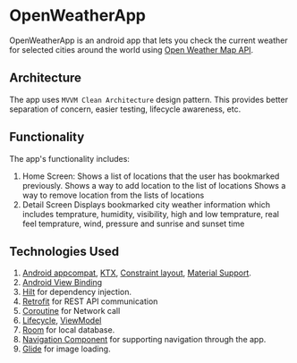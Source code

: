 # OpenWeatherApp
OpenWeatherApp is an android app that lets you check the current weather for selected cities around the world using [Open Weather Map API](http://openweathermap.org/api).

## Architecture
The app uses `MVVM Clean Architecture` design pattern. 
This provides better separation of concern, easier testing, lifecycle awareness, etc.

## Functionality
The app's functionality includes:
1. Home Screen: 
   Shows a list of locations that the user has bookmarked previously.
   Shows a way to add location to the list of locations
   Shows a way to remove location from the lists of locations
2. Detail Screen
   Displays bookmarked city weather information which includes temprature, humidity, visibility, high and low temprature, real feel temprature, wind, pressure and sunrise and sunset time

## Technologies Used
1.  [Android appcompat](https://developer.android.com/jetpack/androidx/releases/appcompat), [KTX](https://developer.android.com/kotlin/ktx), [Constraint layout](https://developer.android.com/reference/androidx/constraintlayout/widget/ConstraintLayout), [Material Support](https://material.io/develop/android/docs/getting-started).
2.  [Android View Binding](https://developer.android.com/topic/libraries/view-binding)
3. [Hilt](https://developer.android.com/training/dependency-injection/hilt-android) for dependency injection.
4. [Retrofit](https://square.github.io/retrofit/) for REST API communication
5. [Coroutine](https://developer.android.com/kotlin/coroutines) for Network call
6. [Lifecycle](https://developer.android.com/jetpack/androidx/releases/lifecycle), [ViewModel](https://developer.android.com/topic/libraries/architecture/viewmodel)
7. [Room](https://developer.android.com/jetpack/androidx/releases/room) for local database.
8. [Navigation Component](https://developer.android.com/guide/navigation/navigation-getting-started) for supporting navigation through the app.
9. [Glide](https://github.com/bumptech/glide) for image loading.
